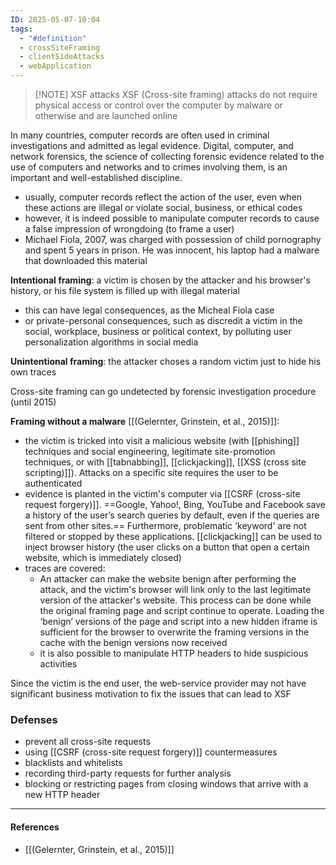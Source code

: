 ```yaml
---
ID: 2025-05-07-10:04
tags:
  - "#definition"
  - crossSiteFraming
  - clientSideAttacks
  - webApplication
---
```



> [!NOTE] XSF attacks
> XSF (Cross-site framing) attacks do not require physical access or control over the computer by malware or otherwise and are launched online

In many countries, computer records are often used in criminal investigations and admitted as legal evidence. Digital, computer, and network forensics, the science of collecting forensic evidence related to the use of computers and networks and to crimes involving them, is an important and well-established discipline.
- usually, computer records reflect the action of the user, even when these actions  are illegal or violate social, business, or ethical codes
- however, it is indeed possible to manipulate computer records to cause a false impression of wrongdoing (to frame a user)
- Michael Fiola, 2007, was charged with possession of child pornography and spent 5 years in prison. He was innocent, his laptop had a malware that downloaded this material

**Intentional framing**: a victim is chosen by the attacker and his browser's history, or his file system is filled up with illegal material
- this can have legal consequences, as the Micheal Fiola case
- or private-personal consequences, such as discredit a victim in the social, workplace, business or political context, by polluting user personalization algorithms in social media

**Unintentional framing**: the attacker choses a random victim just to hide his own traces

Cross-site framing can go undetected by forensic investigation procedure (until 2015)

**Framing without a malware** [[(Gelernter, Grinstein, et al., 2015)]]:
- the victim is tricked into visit a malicious website (with [[phishing]] techniques and social engineering, legitimate site-promotion techniques, or with [[tabnabbing]], [[clickjacking]], [[XSS (cross site scripting)]]). Attacks on a specific site requires the user to be authenticated
- evidence is planted in the victim's computer via [[CSRF (cross-site request forgery)]]. ==Google, Yahoo!, Bing, YouTube and Facebook save a history of the user’s search queries by default, even if the queries are sent from other sites.== Furthermore, problematic 'keyword' are not filtered or stopped by these applications. [[clickjacking]] can be used to inject browser history (the user clicks on a button that open a certain website, which is immediately closed)
- traces are covered:
	- An attacker can make the website benign after performing the attack, and the victim's browser will link only to the last legitimate version of the attacker's website. This process can be done while the original framing page and script continue to operate. Loading the ‘benign’ versions of the page and script into a new hidden iframe is sufficient for the browser to overwrite the framing versions in the cache with the benign versions now received
	- it is also possible to manipulate HTTP headers to hide suspicious activities

Since the victim is the end user, the web-service provider may not have significant business motivation to fix the issues that can lead to XSF

### Defenses

- prevent all cross-site requests
- using [[CSRF (cross-site request forgery)]] countermeasures
- blacklists and whitelists
- recording third-party requests for further analysis
- blocking or restricting pages from closing windows that arrive with a new HTTP header

---
#### References
- [[(Gelernter, Grinstein, et al., 2015)]]